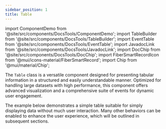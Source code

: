 ```yaml
---
sidebar_position: 1
title: Table
---
```


import ComponentDemo from '@site/src/components/DocsTools/ComponentDemo';
import TableBuilder from '@site/src/components/DocsTools/TableBuilder';
import EventTable from '@site/src/components/DocsTools/EventTable';
import JavadocLink from '@site/src/components/DocsTools/JavadocLink';
import DocChip from '@site/src/components/DocsTools/DocChip';
import FiberSmartRecordIcon from '@mui/icons-material/FiberSmartRecord';
import Chip from '@mui/material/Chip';

<DocChip tooltipText="This component will render with a shadow DOM, an API built into the browser that facilitates encapsulation." label="Shadow" component="a" href="../glossary#shadow-dom" target="_blank" clickable={true} iconName="shadow" />

<DocChip tooltipText="The name of the web component that will render in the DOM." label="bbj-table" clickable={false} iconName='code'/>

<JavadocLink type="engine" location="org/dwcj/component/button/Button" top='true'/>

The `Table` class is a versatile component designed for presenting tabular information in a structured and easily understandable manner. Optimized for handling large datasets with high performance, this component offers advanced visualization and a comprehensive suite of events for dynamic user engagement.

The example below demonstrates a simple table suitable for simply displaying data without much user interaction. Many other behaviors can be enabled to enhance the user experience, which will be outlined in subsequent sections.


<ComponentDemo 
path='https://eu.bbx.kitchen/webapp/controlsamples?class=addondemos.tabledemos.TableBasic' 
javaE='https://raw.githubusercontent.com/DwcJava/ControlSamples/main/src/main/java/addondemos/tabledemos/TableBasic.java'
height='600px'
/>


<!-- ## Column Configuration

To render the `Table` above, use the `addColumn()` method to delineate which columns the `Table` should have, as well as providing data to the `Table` using the `setRepository()` method.

For more information on the `Column`, see [this article](./table_columns.md). -->

<!-- ## Rich content

### Renderers

### Client Side Rendering

### Available Renderers

### Lodash Renderers -->

<!-- ## Selection

The `Table` component provides various selection capabilities. There are methods for selecting a single item, multiple items, or programmatically managing selections, the Table is designed to accommodate diverse selection needs.
### Selection Mode
### Checkbox Selection
### Selection Event

## Virtual Scrolling

## Editing and refreshing

## Filtering
 -->

